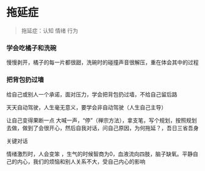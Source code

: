 # 拖延症

> 拖延症：认知 情绪 行为

### 学会吃橘子和洗碗

慢慢剥开，橘子的每一片都很甜，洗碗时的碰撞声音很解压，重在体会其中的过程

### 把背包扔过墙

给自己或别人一个承诺，面对压力，学会把背包扔过墙，不给自己留后路

天天自动驾驶，人生毫无意义，要学会非自动驾驶（人生自己主导）

让自己变得果断一点 大喊一声，“停”（禅宗方法），拿支笔，写个规划，按照规划去做，做到了会很开心，然后自我对话，问自己原因，为何拖延？，吾日三省吾身

关键对话

情绪激烈时，人会变笨 ，生气的时候智商为0，血液流向四肢，脑子缺氧。平静自己的内心，我们的烦恼和别人关系不大，受自己内心的影响